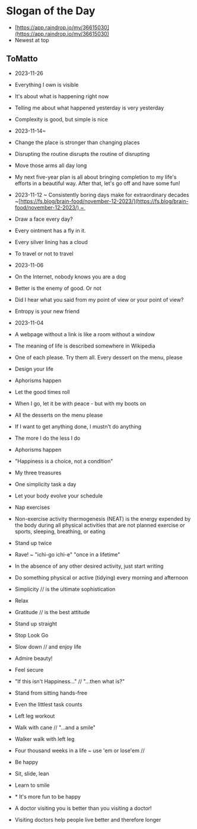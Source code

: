 # Slogan of the Day

*   [https://app.raindrop.io/my/36615030](https://app.raindrop.io/my/36615030)
*   Newest at top

## ToMatto

*   2023-11-26
    
*   Everything I own is visible
    
*   It's about what is happening right now
    
*   Telling me about what happened yesterday is very yesterday
    
*   Complexity is good, but simple is nice
    
*   2023-11-14~ 
    
*   Change the place is stronger than changing places
    
*   Disrupting the routine disrupts the routine of disrupting
    
*   Move those arms all day long
    
*   My next five-year plan is all about bringing completion to my life's efforts in a beautiful way. After that, let's go off and have some fun!
    
*   2023-11-12 ~ Consistently boring days make for extraordinary decades ~[https://fs.blog/brain-food/november-12-2023/](https://fs.blog/brain-food/november-12-2023/) ~ 
    
*   Draw a face every day?
    
*   Every ointment has a fly in it.
    
*   Every silver lining has a cloud
    
*   To travel or not to travel
    
*   2023-11-06
    
*   On the Internet, nobody knows you are a dog
    
*   Better is the enemy of good. Or not
    
*   Did I hear what you said from my point of view or your point of view?
    
*   Entropy is your new friend  
    
*   2023-11-04
    
*   A webpage without a link is like a room without a window
    
*   The meaning of life is described somewhere in Wikipedia
    
*   One of each please. Try them all. Every dessert on the menu, please
    
*   Design your life
    
*   Aphorisms happen
    
*   Let the good times roll
    
*   When I go, let it be with peace - but with my boots on
    
*   All the desserts on the menu please
    
*   If I want to get anything done, I mustn't do anything
    
*   The more I do the less I do
    
*   Aphorisms happen
    
*   "Happiness is a choice, not a condition"
    
*   My three treasures
    
*   One simplicity task a day
    
*   Let your body evolve your schedule
    
*   Nap exercises
    
*   Non-exercise activity thermogenesis (NEAT) is the energy expended by the body during all physical activities that are not planned exercise or sports, sleeping, breathing, or eating
    
*   Stand up twice
    
*   Rave! ~ "ichi-go ichi-e" "once in a lifetime"
    
*   In the absence of any other desired activity, just start writing
    
*   Do something physical or active (tidying) every morning and afternoon
    
*   Simplicity // is the ultimate sophistication
    
*   Relax
    
*   Gratitude // is the best attitude
    
*   Stand up straight
    
*   Stop Look Go
    
*   Slow down // and enjoy life
    
*   Admire beauty!
    
*   Feel secure
    
*   "If this isn't Happiness…" // "…then what is?"
    
*   Stand from sitting hands-free
    
*   Even the littlest task counts
    
*   Left leg workout
    
*   Walk with cane // "…and a smile"
    
*   Walker walk with left leg
    
*   Four thousand weeks in a life ~ use 'em or lose'em //
    
*   Be happy
    
*   Sit, slide, lean
    
*   Learn to smile
    
*   \* It's more fun to be happy
    
*   A doctor visiting you is better than you visiting a doctor!
    
*   Visiting doctors help people live better and therefore longer